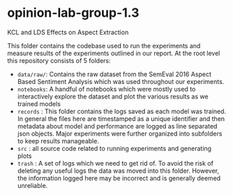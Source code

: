 # opinion-lab-group-1.3
KCL and LDS Effects on Aspect Extraction

This folder contains the codebase used to run the experiments and measure results of the experiments outlined in our report. At the root level this repository consists of 5 folders:

- `data/raw/`: Contains the raw dataset from the SemEval 2016 Aspect Based Sentiment Analysis which was used throughout our experiments.
- `notebooks`: A handful of notebooks which were mostly used to interactively explore the dataset and plot the various results as we trained models
- `records` : This folder contains the logs saved as each model was trained. In general the files here are timestamped as a unique identifier and then metadata about model and performance are logged as line separated json objects. Major experiments were further organized into subfolders to keep results manageable.
- `src` : all source code related to running experiments and generating plots
- `trash` : A set of logs which we need to get rid of. To avoid the risk of deleting any useful logs the data was moved into this folder. However, the information logged here may be incorrect and is generally deemed unreliable.